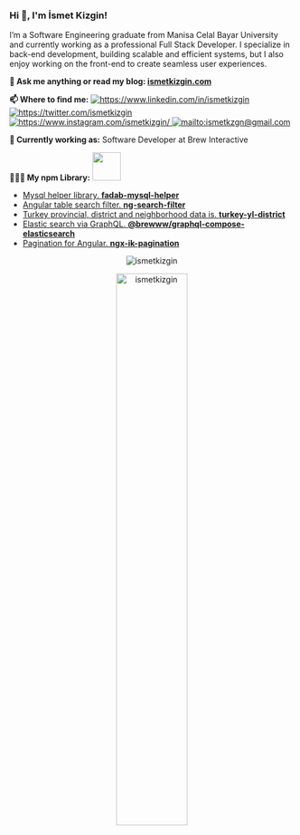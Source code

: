 ### Hi 👋, I'm İsmet Kizgin!
I’m a Software Engineering graduate from Manisa Celal Bayar University and currently working as a professional Full Stack Developer. I specialize in back-end development, building scalable and efficient systems, but I also enjoy working on the front-end to create seamless user experiences.

**💬 Ask me anything or read my blog: [ismetkizgin.com](https://ismetkizgin.com/)**

**📫 Where to find me:**
<a href="https://www.linkedin.com/in/ismetkizgin" target="_blank">
    <img src="https://img.shields.io/badge/%20-linkedin-0072b1" alt="https://www.linkedin.com/in/ismetkizgin">
</a>
 <a href="https://twitter.com/ismetkizgin" target="_blank">
    <img src="https://img.shields.io/badge/%20-twitter-%231DA1F2" alt="https://twitter.com/ismetkizgin">
</a>
<a href="https://www.instagram.com/ismetkizgin/" target="_blank">
    <img src="https://img.shields.io/badge/%20-instagram-fbad50" alt="https://www.instagram.com/ismetkizgin/">
</a>
<a href="mailto:ismetkzgn@gmail.com" target="_blank">
    <img src="https://img.shields.io/badge/%20-gmail-B23121" alt="mailto:ismetkzgn@gmail.com">
</a>

**💼 Currently working as:** Software Developer at Brew Interactive

**👨🏻‍💻 My npm Library:** <code><img height="50" src="https://www.vectorlogo.zone/logos/npmjs/npmjs-ar21.svg"></code>

* [Mysql helper library. **fadab-mysql-helper**](https://www.npmjs.com/package/fadab-mysql-helper)
* [Angular table search filter. **ng-search-filter**](https://www.npmjs.com/package/ng-search-filter)
* [Turkey provincial, district and neighborhood data is. **turkey-yl-district**](https://www.npmjs.com/package/turkey-yl-district)
* [Elastic search via GraphQL. **@brewww/graphql-compose-elasticsearch**](https://www.npmjs.com/package/@brewww/graphql-compose-elasticsearch)
* [Pagination for Angular. **ngx-ik-pagination**](https://www.npmjs.com/package/ngx-ik-pagination)

<p align="center"><img src="https://github-profile-trophy.vercel.app/?username=ismetkizgin&theme=dracula&column=7" alt="ismetkizgin" /></p>
<p align="center"><img src="https://github-readme-stats.vercel.app/api?username=ismetkizgin&show_icons=true&theme=radical&locale=en&count_private=true&hide=issues" alt="ismetkizgin" width="50%" /></p>
